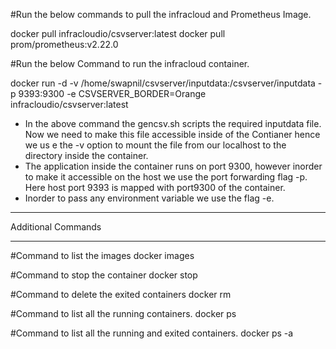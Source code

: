 #Run the below commands to pull the infracloud and Prometheus Image.

docker pull infracloudio/csvserver:latest
docker pull prom/prometheus:v2.22.0


#Run the below Command to run the infracloud container.

docker run -d -v /home/swapnil/csvserver/inputdata:/csvserver/inputdata -p 9393:9300 -e CSVSERVER_BORDER=Orange infracloudio/csvserver:latest


- In the above command the gencsv.sh scripts the required inputdata file. Now we need to make this file accessible inside of the Contianer hence we us  e the -v option to mount the file from our localhost to the directory inside the container.
- The application inside the container runs on port 9300, however inorder to make it accessible on the host we use the port forwarding flag -p.
  Here host port 9393 is mapped with port9300 of the container.
- Inorder to pass any environment variable we use the flag -e.


***********************************************************************************
Additional Commands
***********************************************************************************

#Command to list the images
docker images


#Command to stop the container
docker stop <container-id>


#Command to delete the exited containers
docker rm <container-id>


#Command to list all the running containers.
docker ps


#Command to list all the running and exited containers.
docker ps -a


